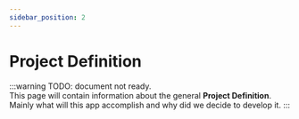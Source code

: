 ```yaml
---
sidebar_position: 2
---
```


# Project Definition

:::warning
TODO: document not ready.  
This page will contain information about the general **Project Definition**. Mainly what will this app accomplish and why did we decide to develop it.
:::
